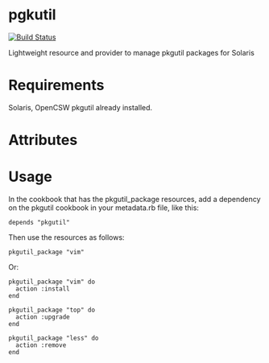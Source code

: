 pgkutil
=======

[![Build Status](https://travis-ci.org/opscode-cookbooks/pkgutil.svg?branch=master)](https://travis-ci.org/opscode-cookbooks/pkgutil)

Lightweight resource and provider to manage pkgutil packages for Solaris

Requirements
============

Solaris, OpenCSW pkgutil already installed.

Attributes
==========

Usage
=====

In the cookbook that has the pkgutil_package resources, add a
dependency on the pkgutil cookbook in your metadata.rb file, like
this:

    depends "pkgutil"

Then use the resources as follows:

    pkgutil_package "vim"

Or:

    pkgutil_package "vim" do 
      action :install
    end

    pkgutil_package "top" do
      action :upgrade
    end

    pkgutil_package "less" do 
      action :remove
    end

